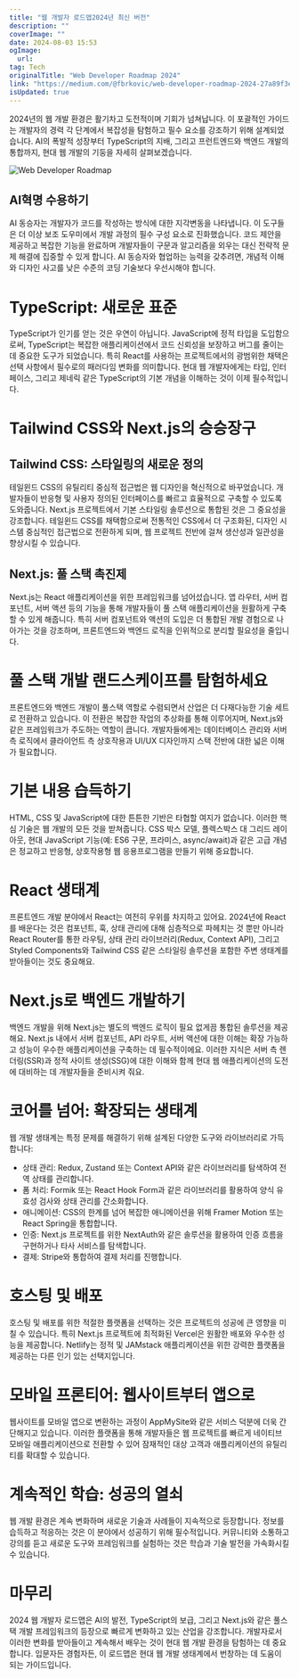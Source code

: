 ```yaml
---
title: "웹 개발자 로드맵2024년 최신 버전"
description: ""
coverImage: ""
date: 2024-08-03 15:53
ogImage: 
  url: 
tag: Tech
originalTitle: "Web Developer Roadmap 2024"
link: "https://medium.com/@fbrkovic/web-developer-roadmap-2024-27a89f3eb1ba"
isUpdated: true
---
```






2024년의 웹 개발 환경은 활기차고 도전적이며 기회가 넘쳐납니다. 이 포괄적인 가이드는 개발자의 경력 각 단계에서 복잡성을 탐험하고 필수 요소를 강조하기 위해 설계되었습니다. AI의 폭발적 성장부터 TypeScript의 지배, 그리고 프런트엔드와 백엔드 개발의 통합까지, 현대 웹 개발의 기둥을 자세히 살펴보겠습니다.

![Web Developer Roadmap](/assets/img/Web-Developer-Roadmap-2024_0.png)

## AI혁명 수용하기

AI 동승자는 개발자가 코드를 작성하는 방식에 대한 지각변동을 나타냅니다. 이 도구들은 더 이상 보조 도우미에서 개발 과정의 필수 구성 요소로 진화했습니다. 코드 제안을 제공하고 복잡한 기능을 완료하며 개발자들이 구문과 알고리즘을 외우는 대신 전략적 문제 해결에 집중할 수 있게 합니다. AI 동승자와 협업하는 능력을 갖추려면, 개념적 이해와 디자인 사고를 낮은 수준의 코딩 기술보다 우선시해야 합니다.

<div class="content-ad"></div>

# TypeScript: 새로운 표준

TypeScript가 인기를 얻는 것은 우연이 아닙니다. JavaScript에 정적 타입을 도입함으로써, TypeScript는 복잡한 애플리케이션에서 코드 신뢰성을 보장하고 버그를 줄이는 데 중요한 도구가 되었습니다. 특히 React를 사용하는 프로젝트에서의 광범위한 채택은 선택 사항에서 필수로의 패러다임 변화를 의미합니다. 현대 웹 개발자에게는 타입, 인터페이스, 그리고 제네릭 같은 TypeScript의 기본 개념을 이해하는 것이 이제 필수적입니다.

# Tailwind CSS와 Next.js의 승승장구

## Tailwind CSS: 스타일링의 새로운 정의

<div class="content-ad"></div>

테일윈드 CSS의 유틸리티 중심적 접근법은 웹 디자인을 혁신적으로 바꾸었습니다. 개발자들이 반응형 및 사용자 정의된 인터페이스를 빠르고 효율적으로 구축할 수 있도록 도와줍니다. Next.js 프로젝트에서 기본 스타일링 솔루션으로 통합된 것은 그 중요성을 강조합니다. 테일윈드 CSS를 채택함으로써 전통적인 CSS에서 더 구조화된, 디자인 시스템 중심적인 접근법으로 전환하게 되며, 웹 프로젝트 전반에 걸쳐 생산성과 일관성을 향상시킬 수 있습니다.

## Next.js: 풀 스택 촉진제

Next.js는 React 애플리케이션을 위한 프레임워크를 넘어섰습니다. 앱 라우터, 서버 컴포넌트, 서버 액션 등의 기능을 통해 개발자들이 풀 스택 애플리케이션을 원활하게 구축할 수 있게 해줍니다. 특히 서버 컴포넌트와 액션의 도입은 더 통합된 개발 경험으로 나아가는 것을 강조하며, 프론트엔드와 백엔드 로직을 인위적으로 분리할 필요성을 줄입니다.

# 풀 스택 개발 랜드스케이프를 탐험하세요

<div class="content-ad"></div>

프론트엔드와 백엔드 개발이 풀스택 역할로 수렴되면서 산업은 더 다재다능한 기술 세트로 전환하고 있습니다. 이 전환은 복잡한 작업의 추상화를 통해 이루어지며, Next.js와 같은 프레임워크가 주도하는 역할이 큽니다. 개발자들에게는 데이터베이스 관리와 서버 측 로직에서 클라이언트 측 상호작용과 UI/UX 디자인까지 스택 전반에 대한 넓은 이해가 필요합니다.

# 기본 내용 습득하기

HTML, CSS 및 JavaScript에 대한 튼튼한 기반은 타협할 여지가 없습니다. 이러한 핵심 기술은 웹 개발의 모든 것을 받쳐줍니다. CSS 박스 모델, 플렉스박스 대 그리드 레이아웃, 현대 JavaScript 기능(예: ES6 구문, 프라미스, async/await)과 같은 고급 개념은 정교하고 반응형, 상호작용형 웹 응용프로그램을 만들기 위해 중요합니다.

# React 생태계

<div class="content-ad"></div>

프론트엔드 개발 분야에서 React는 여전히 우위를 차지하고 있어요. 2024년에 React를 배운다는 것은 컴포넌트, 훅, 상태 관리에 대해 심층적으로 파헤치는 것 뿐만 아니라 React Router를 통한 라우팅, 상태 관리 라이브러리(Redux, Context API), 그리고 Styled Components와 Tailwind CSS 같은 스타일링 솔루션을 포함한 주변 생태계를 받아들이는 것도 중요해요.

# Next.js로 백엔드 개발하기

백엔드 개발을 위해 Next.js는 별도의 백엔드 로직이 필요 없게끔 통합된 솔루션을 제공해요. Next.js 내에서 서버 컴포넌트, API 라우트, 서버 액션에 대한 이해는 확장 가능하고 성능이 우수한 애플리케이션을 구축하는 데 필수적이에요. 이러한 지식은 서버 측 렌더링(SSR)과 정적 사이트 생성(SSG)에 대한 이해와 함께 현대 웹 애플리케이션의 도전에 대비하는 데 개발자들을 준비시켜 줘요.

# 코어를 넘어: 확장되는 생태계

<div class="content-ad"></div>

웹 개발 생태계는 특정 문제를 해결하기 위해 설계된 다양한 도구와 라이브러리로 가득합니다:

- 상태 관리: Redux, Zustand 또는 Context API와 같은 라이브러리를 탐색하여 전역 상태를 관리합니다.
- 폼 처리: Formik 또는 React Hook Form과 같은 라이브러리를 활용하여 양식 유효성 검사와 상태 관리를 간소화합니다.
- 애니메이션: CSS의 한계를 넘어 복잡한 애니메이션을 위해 Framer Motion 또는 React Spring을 통합합니다.
- 인증: Next.js 프로젝트를 위한 NextAuth와 같은 솔루션을 활용하여 인증 흐름을 구현하거나 타사 서비스를 탐색합니다.
- 결제: Stripe와 통합하여 결제 처리를 진행합니다.

# 호스팅 및 배포

호스팅 및 배포를 위한 적절한 플랫폼을 선택하는 것은 프로젝트의 성공에 큰 영향을 미칠 수 있습니다. 특히 Next.js 프로젝트에 최적화된 Vercel은 원활한 배포와 우수한 성능을 제공합니다. Netlify는 정적 및 JAMstack 애플리케이션을 위한 강력한 플랫폼을 제공하는 다른 인기 있는 선택지입니다.

<div class="content-ad"></div>

# 모바일 프론티어: 웹사이트부터 앱으로

웹사이트를 모바일 앱으로 변환하는 과정이 AppMySite와 같은 서비스 덕분에 더욱 간단해지고 있습니다. 이러한 플랫폼을 통해 개발자들은 웹 프로젝트를 빠르게 네이티브 모바일 애플리케이션으로 전환할 수 있어 잠재적인 대상 고객과 애플리케이션의 유틸리티를 확대할 수 있습니다.

# 계속적인 학습: 성공의 열쇠

웹 개발 환경은 계속 변화하며 새로운 기술과 사례들이 지속적으로 등장합니다. 정보를 습득하고 적응하는 것은 이 분야에서 성공하기 위해 필수적입니다. 커뮤니티와 소통하고 강의를 듣고 새로운 도구와 프레임워크를 실험하는 것은 학습과 기술 발전을 가속화시킬 수 있습니다.

<div class="content-ad"></div>

# 마무리

2024 웹 개발자 로드맵은 AI의 발전, TypeScript의 보급, 그리고 Next.js와 같은 풀스택 개발 프레임워크의 등장으로 빠르게 변화하고 있는 산업을 강조합니다. 개발자로서 이러한 변화를 받아들이고 계속해서 배우는 것이 현대 웹 개발 환경을 탐험하는 데 중요합니다. 입문자든 경험자든, 이 로드맵은 현대 웹 개발 생태계에서 번창하는 데 도움이 되는 가이드입니다.
